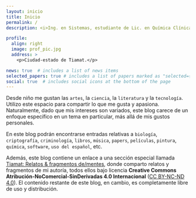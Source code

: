 ```yaml
---
layout: inicio
title: Inicio
permalink: /
description: <i>Ing. en Sistemas, estudiante de Lic. en Química Clínica, escritor.</i>

profile:
  align: right
  image: prof_pic.jpg
  address: >
    <p>Ciudad-estado de Tiamat.</p>

news: true  # includes a list of news items
selected_papers: true # includes a list of papers marked as "selected={true}"
social: true  # includes social icons at the bottom of the page
---
```


Desde niño me gustan las `artes`, la `ciencia`, la `literatura` y la `tecnología`. Utilizo este espacio para compartir lo que me gusta y apasiona. Naturalmente, dado que mis intereses son variados, este blog carece de un enfoque específico en un tema en particular, más allá de mis gustos personales.

En este blog podrán encontrarse entradas relativas a `biología`, `criptografía`, `criminología`, `libros`, `música`, `papers`, `películas`, `pintura`, `química`, `software`, `uso del español`, etc.

Además, este blog contiene un enlace a una sección especial llamada [Tiamat: Relatos & fragmentos de/mentes](https://lcapitanache.github.io/tiamat/), donde comparto relatos y fragmentos de mi autoría, todos ellos bajo licencia __Creative Commons Atribución-NoComercial-SinDerivadas 4.0 Internacional__ (<a href="https://creativecommons.org/licenses/by-nc-nd/4.0/deed.es" target="_blank">CC BY-NC-ND 4.0</a>). El contenido restante de este blog, en cambio, es completamente libre de uso y distribución.